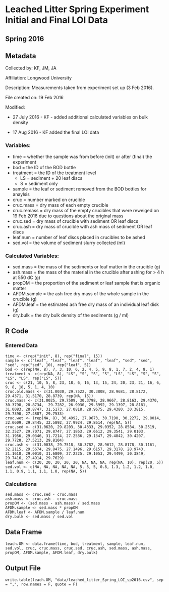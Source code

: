 # Leached Litter Spring Experiment Initial and Final LOI Data

## Spring 2016

## Metadata

Collected by: KF, JM, JA 

Affiliation: Longwood University

Description: Measurements taken from experiment set up (3 Feb 2016). 

File created on:  19 Feb 2016

Modified:

* 27 July 2016 - KF - added additional calculated variables on bulk density

* 17 Aug 2016 - KF added the final LOI data

### Variables:

* time = whether the sample was from before (init) or after (final) the experiment
* bod = the ID of the BOD bottle
* treatment = the ID of the treatment level
  * LS = sediment + 20 leaf discs
  * S = sediment only
* sample = the leaf or sediment removed from the BOD bottles for anaylsis
* cruc = number marked on crucible
* cruc.mass = dry mass of each empty crucible
* cruc.remass = dry mass of the empty crucibles that were reweiged on 19 Feb 2016 due to questions about the original mass
* cruc.sed = dry mass of crucible with sediment OR leaf discs
* cruc.ash = dry mass of crucible with ash mass of sediment OR leaf discs
* leaf.num = number of leaf discs placed in crucibles to be ashed
* sed.vol = the volume of sediment slurry collected (ml)

### Calculated Variables:

* sed.mass = the mass of the sediments or leaf matter in the crucible (g)
* ash.mass = the mass of the material in the crucible after ashing for > 4 h at 550 dC (g)
* propOM = the proportion of the sediment or leaf sample that is organic matter
* AFDM.sample = the ash free dry mass of the whole sample in the crucible (g)
* AFDM.leaf = the estimated ash free dry mass of an individual leaf disk (g)
* dry.bulk = the dry bulk density of the sediments (g / ml)

## R Code
### Entered Data

    time <- c(rep("init", 8), rep("final", 15))
    sample <- c("leaf", "leaf", "leaf", "leaf", "leaf", "sed", "sed", "sed", rep("sed", 10), rep("leaf", 5))
    bod <- c(rep(NA, 8), 7, 3, 10, 6, 2, 4, 5, 9, 8, 1, 7, 2, 4, 8, 1)
    treatment <- c(rep(NA, 8), "LS", "S", "S", "S", "LS", "LS", "S", "S", "LS", "LS", rep("LS", 5))
    cruc <- c(21, 10, 5, 8, 23, 18, 6, 16, 13, 15, 24, 20, 23, 21, 16, 6, 9, 8, 18, 5, 1, 4, 10)
    cruc.old.mass <- c(31.0030, 29.7522, 30.3808, 28.9681, 28.8172, 29.4371, 31.5170, 28.8739, rep(NA, 15))
    cruc.mass <- c(31.0025, 29.7509, 30.3798, 28.9667, 28.8163, 29.4370, 30.3798, 28.8734,  29.7282, 26.9930, 29.3992, 29.1397, 28.8181, 31.0083, 28.8747, 31.5173, 27.0818, 28.9675, 29.4380, 30.3815, 29.7390, 27.4887, 29.7533)
    cruc.wet <- (rep(NA, 8), 30.4992, 27.9673, 30.7190, 30.2272, 29.8014, 32.0609, 29.8445, 32.5892, 27.9924, 29.8614, rep(NA, 5))
    cruc.sed <- c(31.0620, 29.8203, 30.4333, 29.0352, 28.8584, 30.2519, 32.3527, 29.7071, 29.8747, 27.1863, 29.6612, 29.3541, 29.0103, 31.1956, 29.0346, 31.7214, 27.2586, 29.1347, 29.4842, 30.4207, 29.7720, 27.5213, 29.8104)
    cruc.ash <- c(31.0038, 29.7518, 30.3782, 28.9612, 28.8178, 30.1161, 32.2115, 29.5674, 29.8475, 27.1496, 29.6157, 29.3178, 28.9743, 31.1618, 29.0010, 31.6809, 27.2225, 29.1053, 29.4499, 30.3849, 29.7416, 27.4914, 29.7629)
    leaf.num <- c(20, 20, 20, 20, 20, NA, NA, NA, rep(NA, 10), rep(20, 5))
    sed.vol <- c(NA, NA, NA, NA, NA, 5, 5, 5, 0.8, 1.3, 1.2, 1.2, 1.0, 1.1, 0.9, 1.1, 1.1, 1.0, rep(NA, 5))
    
### Calculations

    sed.mass <- cruc.sed - cruc.mass
    ash.mass <- cruc.ash - cruc.mass
    propOM <- (sed.mass - ash.mass) / sed.mass
    AFDM.sample <- sed.mass * propOM
    AFDM.leaf <- AFDM.sample / leaf.num
    dry.bulk <- sed.mass / sed.vol

## Data Frame

    leach.OM <- data.frame(time, bod, treatment, sample, leaf.num, sed.vol, cruc, cruc.mass, cruc.sed, cruc.ash, sed.mass, ash.mass, propOM, AFDM.sample, AFDM.leaf, dry.bulk)

## Output File 

    write.table(leach.OM, "data/leached_litter_Spring_LOI_sp2016.csv", sep = ",", row.names = F, quote = F) 

